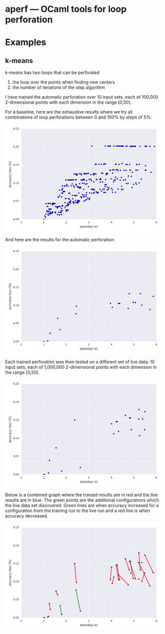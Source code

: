 # aperf — OCaml tools for loop perforation

# Examples

## k-means

k-means has two loops that can be perforated

1. the loop over the points when finding new centers
1. the number of iterations of the step algorithm

I have trained the automatic perforation over 10 input sets, each of
100,000 2-dimensional points with each dimension in the range [0,50].

For a baseline, here are the exhaustive results where we try all
combinations of loop perforations between 0 and 100% by steps of 5%:

![](exhaustive.training.png)

And here are the results for the automatic perforation:

![](training.data.png)

Each trained perforation was then tested on a different set of live data:
10 input sets, each of 1,000,000 2-dimensional points with each
dimension in the range [0,50].

![](live.data.png)

Below is a combined graph where the trained results are in red and the
live results are in blue.
The green points are the additional configurations which the live data
set discovered.
Green lines are when accuracy increased for a configuration from the
training run to the live run and a red line is when accuracy
decreased.

![](combined.png)
